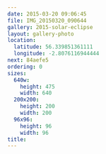 ```yaml
---
date: 2015-03-20 09:06:45
file: IMG_20150320_090644
gallery: 2015-solar-eclipse
layout: gallery-photo
location:
  latitude: 56.339851361111
  longitude: -2.8076116944444
next: 84aefe5
ordering: 0
sizes:
  640w:
    height: 475
    width: 640
  200x200:
    height: 200
    width: 200
  96x96:
    height: 96
    width: 96
title: 
---
```

